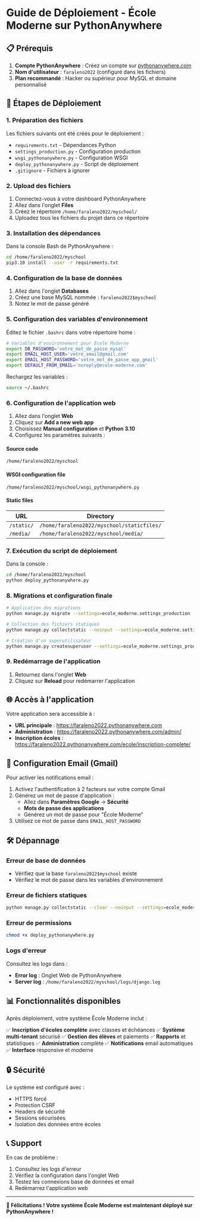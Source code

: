 # Guide de Déploiement - École Moderne sur PythonAnywhere

## 📋 Prérequis

1. **Compte PythonAnywhere** : Créez un compte sur [pythonanywhere.com](https://www.pythonanywhere.com)
2. **Nom d'utilisateur** : `faraleno2022` (configuré dans les fichiers)
3. **Plan recommandé** : Hacker ou supérieur pour MySQL et domaine personnalisé

## 🚀 Étapes de Déploiement

### 1. Préparation des fichiers

Les fichiers suivants ont été créés pour le déploiement :
- `requirements.txt` - Dépendances Python
- `settings_production.py` - Configuration production
- `wsgi_pythonanywhere.py` - Configuration WSGI
- `deploy_pythonanywhere.py` - Script de déploiement
- `.gitignore` - Fichiers à ignorer

### 2. Upload des fichiers

1. Connectez-vous à votre dashboard PythonAnywhere
2. Allez dans l'onglet **Files**
3. Créez le répertoire `/home/faraleno2022/myschool/`
4. Uploadez tous les fichiers du projet dans ce répertoire

### 3. Installation des dépendances

Dans la console Bash de PythonAnywhere :

```bash
cd /home/faraleno2022/myschool
pip3.10 install --user -r requirements.txt
```

### 4. Configuration de la base de données

1. Allez dans l'onglet **Databases**
2. Créez une base MySQL nommée : `faraleno2022$myschool`
3. Notez le mot de passe généré

### 5. Configuration des variables d'environnement

Éditez le fichier `.bashrc` dans votre répertoire home :

```bash
# Variables d'environnement pour École Moderne
export DB_PASSWORD='votre_mot_de_passe_mysql'
export EMAIL_HOST_USER='votre_email@gmail.com'
export EMAIL_HOST_PASSWORD='votre_mot_de_passe_app_gmail'
export DEFAULT_FROM_EMAIL='noreply@ecole-moderne.com'
```

Rechargez les variables :
```bash
source ~/.bashrc
```

### 6. Configuration de l'application web

1. Allez dans l'onglet **Web**
2. Cliquez sur **Add a new web app**
3. Choisissez **Manual configuration** et **Python 3.10**
4. Configurez les paramètres suivants :

#### Source code
```
/home/faraleno2022/myschool
```

#### WSGI configuration file
```
/home/faraleno2022/myschool/wsgi_pythonanywhere.py
```

#### Static files
| URL | Directory |
|-----|-----------|
| `/static/` | `/home/faraleno2022/myschool/staticfiles/` |
| `/media/` | `/home/faraleno2022/myschool/media/` |

### 7. Exécution du script de déploiement

Dans la console :

```bash
cd /home/faraleno2022/myschool
python deploy_pythonanywhere.py
```

### 8. Migrations et configuration finale

```bash
# Application des migrations
python manage.py migrate --settings=ecole_moderne.settings_production

# Collection des fichiers statiques
python manage.py collectstatic --noinput --settings=ecole_moderne.settings_production

# Création d'un superutilisateur
python manage.py createsuperuser --settings=ecole_moderne.settings_production
```

### 9. Redémarrage de l'application

1. Retournez dans l'onglet **Web**
2. Cliquez sur **Reload** pour redémarrer l'application

## 🌐 Accès à l'application

Votre application sera accessible à :
- **URL principale** : https://faraleno2022.pythonanywhere.com
- **Administration** : https://faraleno2022.pythonanywhere.com/admin/
- **Inscription écoles** : https://faraleno2022.pythonanywhere.com/ecole/inscription-complete/

## 🔧 Configuration Email (Gmail)

Pour activer les notifications email :

1. Activez l'authentification à 2 facteurs sur votre compte Gmail
2. Générez un mot de passe d'application :
   - Allez dans **Paramètres Google** → **Sécurité**
   - **Mots de passe des applications**
   - Générez un mot de passe pour "École Moderne"
3. Utilisez ce mot de passe dans `EMAIL_HOST_PASSWORD`

## 🛠️ Dépannage

### Erreur de base de données
- Vérifiez que la base `faraleno2022$myschool` existe
- Vérifiez le mot de passe dans les variables d'environnement

### Erreur de fichiers statiques
```bash
python manage.py collectstatic --clear --noinput --settings=ecole_moderne.settings_production
```

### Erreur de permissions
```bash
chmod +x deploy_pythonanywhere.py
```

### Logs d'erreur
Consultez les logs dans :
- **Error log** : Onglet Web de PythonAnywhere
- **Server log** : `/home/faraleno2022/myschool/logs/django.log`

## 📊 Fonctionnalités disponibles

Après déploiement, votre système École Moderne inclut :

✅ **Inscription d'écoles complète** avec classes et échéances
✅ **Système multi-tenant** sécurisé
✅ **Gestion des élèves** et paiements
✅ **Rapports** et statistiques
✅ **Administration** complète
✅ **Notifications** email automatiques
✅ **Interface** responsive et moderne

## 🔒 Sécurité

Le système est configuré avec :
- HTTPS forcé
- Protection CSRF
- Headers de sécurité
- Sessions sécurisées
- Isolation des données entre écoles

## 📞 Support

En cas de problème :
1. Consultez les logs d'erreur
2. Vérifiez la configuration dans l'onglet Web
3. Testez les connexions base de données et email
4. Redémarrez l'application web

---

**🎉 Félicitations ! Votre système École Moderne est maintenant déployé sur PythonAnywhere !**
